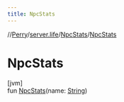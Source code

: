```yaml
---
title: NpcStats
---
```

//[Perry](../../../index.html)/[server.life](../index.html)/[NpcStats](index.html)/[NpcStats](-npc-stats.html)



# NpcStats



[jvm]\
fun [NpcStats](-npc-stats.html)(name: [String](https://kotlinlang.org/api/latest/jvm/stdlib/kotlin/-string/index.html))




